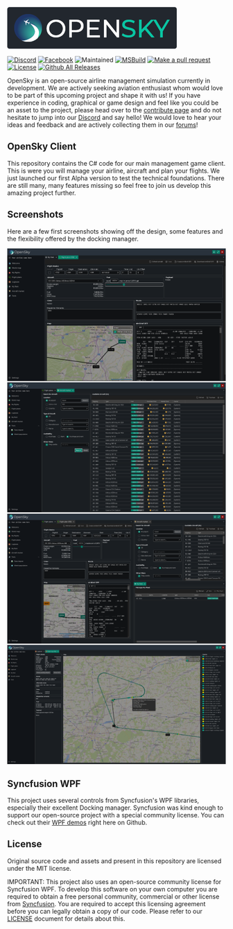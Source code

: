 <img src="https://raw.githubusercontent.com/opensky-to/branding/master/png/OpenSkyLogo_Banner_Github96.png" placeholder="OpenSky" />

[![Discord](https://img.shields.io/discord/837475420923756544.svg?label=&logo=discord&logoColor=ffffff&color=7389D8&labelColor=6A7EC2)](https://discord.com/invite/eR3yePrj79)
[![Facebook](https://img.shields.io/badge/-OpenSky-e84393?label=&logo=facebook&logoColor=ffffff&color=6399AE&labelColor=00C2CB)](https://www.facebook.com/Opensky.to/)
![Maintained][maintained-badge]
[![MSBuild](https://github.com/opensky-to/client/actions/workflows/msbuild.yml/badge.svg)](https://github.com/opensky-to/client/actions/workflows/msbuild.yml)
[![Make a pull request][prs-badge]][prs]
[![License][license-badge]](LICENSE.md)
[![Github All Releases](https://img.shields.io/github/downloads/opensky-to/client/total.svg)]()

OpenSky is an open-source airline management simulation currently in development. We are actively seeking aviation enthusiast whom would love to be part of this upcoming project and shape it with us! If you have experience in coding, graphical or game design and feel like you could be an asset to the project, please head over to the [contribute page](https://www.opensky.to/contribute) and do not hesitate to jump into our [Discord](https://discord.com/invite/eR3yePrj79) and say hello! We would love to hear your ideas and feedback and are actively collecting them in our [forums](https://forum.opensky.to/)!

## OpenSky Client

This repository contains the C# code for our main management game client. This is were you will manage your airline, aircraft and plan your flights. 
We just launched our first Alpha version to test the technical foundations. There are still many, many features missing so feel free to join us develop
this amazing project further.

## Screenshots

Here are a few first screenshots showing off the design, some features and the flexibility offered by the docking manager.

<img src="https://raw.githubusercontent.com/opensky-to/client/main/Screenshots/flight_planning.png" placeholder="Flight Planning" />

<img src="https://raw.githubusercontent.com/opensky-to/client/main/Screenshots/aircraft_market.png" placeholder="Aircraft Market" />

<img src="https://raw.githubusercontent.com/opensky-to/client/main/Screenshots/docking_manager.png" placeholder="Docking Manager" />

<img src="https://raw.githubusercontent.com/opensky-to/client/main/Screenshots/flightlog.png" placeholder="Flight log" />

## Syncfusion WPF

This project uses several controls from Syncfusion's WPF libraries, especially their excellent Docking manager. Syncfusion was kind enough to support our open-source project with a special community license. You can check out their [WPF demos](https://github.com/syncfusion/wpf-demos) right here on Github.

## License

Original source code and assets and present in this repository are licensed under the MIT license.

IMPORTANT: This project also uses an open-source community license for Syncfusion WPF. To develop this software on your own computer you are required to obtain a free
personal community, commercial or other license from [Syncfusion](https://www.syncfusion.com). You are required to accept this licensing agreement before you can legally obtain a copy of our code. Please refer to our [LICENSE](https://raw.githubusercontent.com/opensky-to/client/main/LICENSE) document for details about this.

[maintained-badge]: https://img.shields.io/badge/maintained-yes-brightgreen
[license-badge]: https://img.shields.io/badge/license-MIT-blue.svg
[license]: https://github.com/maximegris/angular-electron/blob/master/LICENSE.md
[prs-badge]: https://img.shields.io/badge/PRs-welcome-red.svg
[prs]: http://makeapullrequest.com
